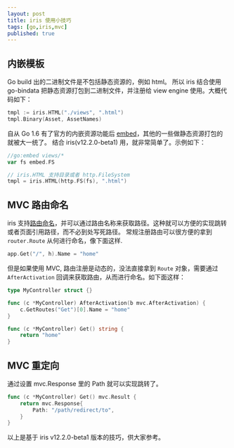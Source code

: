 ```yaml
---
layout: post
title: iris 使用小技巧
tags: [go,iris,mvc]
published: true
---
```


## 内嵌模板

Go build 出的二进制文件是不包括静态资源的，例如 html。
所以 iris 结合使用 go-bindata 把静态资源打包到二进制文件，并注册给 view engine 使用。大概代码如下：

```go
tmpl := iris.HTML("./views", ".html")
tmpl.Binary(Asset, AssetNames)
```

自从 Go 1.6 有了官方的内嵌资源功能后 [embed](https://pkg.go.dev/embed)，其他的一些做静态资源打包的就被大一统了。
结合 iris(v12.2.0-beta1) 用，就非常简单了。示例如下：

```go
//go:embed views/*
var fs embed.FS

// iris.HTML 支持目录或者 http.FileSystem
tmpl = iris.HTML(http.FS(fs), ".html")
```

## MVC 路由命名

iris 支持[路由命名](https://github.com/kataras/iris/wiki/Routing-reverse-lookups)，并可以通过路由名称来获取路径。这种就可以方便的实现跳转或者页面引用路径，而不必到处写死路径。
常规注册路由可以很方便的拿到 `router.Route` 从何进行命名，像下面这样.

```go
app.Get("/", h).Name = "home"
```

但是如果使用 MVC, 路由注册是动态的，没法直接拿到 `Route` 对象，需要通过 `AfterActivation` 回调来获取路由，从而进行命名。如下面这样：

```go
type MyController struct {}

func (c *MyController) AfterActivation(b mvc.AfterActivation) {
    c.GetRoutes("Get")[0].Name = "home"
}

func (c *MyController) Get() string {
    return "home"
}
```

## MVC 重定向

通过设置 mvc.Response 里的 Path 就可以实现跳转了。

```go
func (c *MyController) Get() mvc.Result {
    return mvc.Response{
        Path: "/path/redirect/to",
    }
}
```

以上是基于 iris v12.2.0-beta1 版本的技巧，供大家参考。
